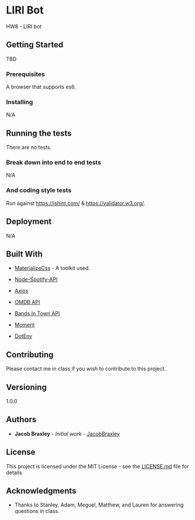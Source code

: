 # LIRI Bot

HW8 - LIRI bot

## Getting Started

TBD

### Prerequisites

A browser that supports es6.

### Installing

N/A

## Running the tests

There are no tests.

### Break down into end to end tests

N/A

### And coding style tests

Run against https://jshint.com/ & https://validator.w3.org/.

## Deployment

N/A

## Built With

* [MaterializeCss](https://materializecss.com/) - A toolkit used.

* [Node-Spotify-API](https://www.npmjs.com/package/node-spotify-api)

* [Axios](https://www.npmjs.com/package/axios)

* [OMDB API](http://www.omdbapi.com)

* [Bands In Town API](http://www.artists.bandsintown.com/bandsintown-api)

* [Moment](https://www.npmjs.com/package/moment)

* [DotEnv](https://www.npmjs.com/package/dotenv)

## Contributing

Please contact me in class if you wish to contribute to this project.

## Versioning

1.0.0

## Authors

* **Jacob Braxley** - *Initial work* - [JacobBraxley](https://github.com/JacobBraxley)

## License

This project is licensed under the MIT License - see the [LICENSE.md](LICENSE.md) file for details

## Acknowledgments

* Thanks to Stanley, Adam, Meguel, Matthew, and Lauren for answering questions in class.
